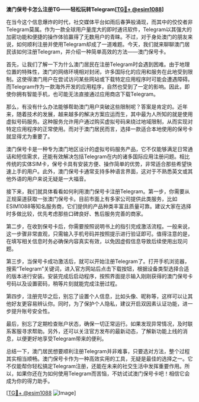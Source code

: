 **澳门保号卡怎么注册TG——轻松玩转Telegram[[TG💪+ @esim1088](https://t.me/s/esim1088)]**

在当今这个信息爆炸的时代，社交媒体平台如雨后春笋般涌现，而其中的佼佼者非Telegram莫属。作为一款全球用户量庞大的即时通讯软件，Telegram以其强大的加密功能和便捷的操作体验赢得了无数用户的青睐。不过，对于身处澳门的朋友来说，如何顺利注册并使用Telegram却成了一道难题。今天，我们就来聊聊澳门居民该如何注册Telegram，并介绍一种简单高效的方法——澳门保号卡。

首先，让我们了解一下为什么澳门居民在注册Telegram时会遇到困难。由于地理位置的特殊性，澳门的网络环境相对封闭，许多国际化的应用和服务在此地受到限制。这使得澳门用户在尝试访问某些网站或下载特定应用程序时可能会遭遇障碍。而Telegram作为一款海外开发的应用程序，自然也受到了一定的影响。因此，即使你拥有智能手机，也可能无法直接通过应用商店下载Telegram。

那么，有没有什么办法能够帮助澳门用户突破这些限制呢？答案是肯定的。近年来，随着技术的发展，越来越多的解决方案应运而生，其中最为人所知的就是使用虚拟号码服务。这种服务允许用户通过购买虚拟号码来绕过地域限制，从而实现对特定应用程序的正常使用。而对于澳门居民而言，选择一款适合本地使用的保号卡就显得尤为重要了。

澳门保号卡是一种专为澳门地区设计的虚拟号码服务产品，它不仅能够满足日常通话和短信需求，还能有效解决包括Telegram在内的诸多国际应用注册问题。相比传统的实体SIM卡，保号卡具有安装方便、操作简单的优势，非常适合那些希望快速上手的用户。此外，澳门保号卡通常支持多种语言界面，这对于不熟悉英文或其他外语的用户来说无疑是一大福音。

接下来，我们就具体看看如何利用澳门保号卡注册Telegram。第一步，你需要从正规渠道获取一张澳门保号卡。目前市面上有多家公司提供此类服务，比如ESIM1088等知名服务商，它们提供的产品种类丰富且质量可靠。建议大家在选择时多做比较，优先考虑那些口碑良好、售后服务完善的商家。

第二步，在收到保号卡后，你需要按照说明书上的指引完成激活流程。一般来说，这一步骤非常直观，只需输入手机号码并按照提示进行验证即可。值得注意的是，在填写相关信息时务必确保内容真实有效，以免因虚假信息导致后续使用出现问题。

第三步，当保号卡成功激活后，就可以开始注册Telegram了。打开手机浏览器，搜索“Telegram”关键词，进入官方网站后点击下载按钮，根据设备类型选择合适的版本进行安装。安装完成后启动程序，按照界面提示输入刚刚获得的澳门保号卡号码以及设置密码，稍等片刻就能完成注册过程。

第四步，注册完毕之后，别忘了设置个人信息，比如头像、昵称等，这样可以让其他好友更容易辨认你。同时，为了保护个人隐私，建议开启双因素认证功能，进一步提升账号安全性。

最后，别忘了定期检查账户状态，确保一切正常运行。如果发现异常情况，及时联系客服寻求帮助。另外，还可以关注官方发布的最新动态，了解新功能上线的消息，以便更好地享受Telegram带来的便利。

总结一下，澳门居民想要顺利注册Telegram并非难事，只要选对方法，整个过程其实相当顺畅。澳门保号卡作为一种高效实用的工具，无疑是最佳的选择之一。它不仅能帮你轻松搞定Telegram注册，还能在未来的社交生活中发挥重要作用。所以，如果你还在为如何使用Telegram而苦恼，不妨试试澳门保号卡吧！相信它会成为你的得力助手。

[[TG💪+ @esim1088](https://t.me/s/esim1088) ![Image](https://i.postimg.cc/4NQfJmqS/Snipaste-2025-05-13-00-14-12.png)]